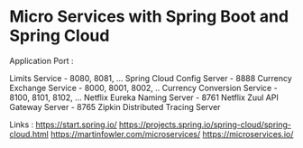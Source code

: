 # Micro Services with Spring Boot and Spring Cloud

Application	Port :

Limits Service	- 8080, 8081, ...
Spring Cloud Config Server	- 8888
Currency Exchange Service	- 8000, 8001, 8002, ..
Currency Conversion Service	- 8100, 8101, 8102, ...
Netflix Eureka Naming Server	- 8761
Netflix Zuul API Gateway Server	- 8765
Zipkin Distributed Tracing Server


Links : 
https://start.spring.io/
https://projects.spring.io/spring-cloud/spring-cloud.html
https://martinfowler.com/microservices/
https://microservices.io/

